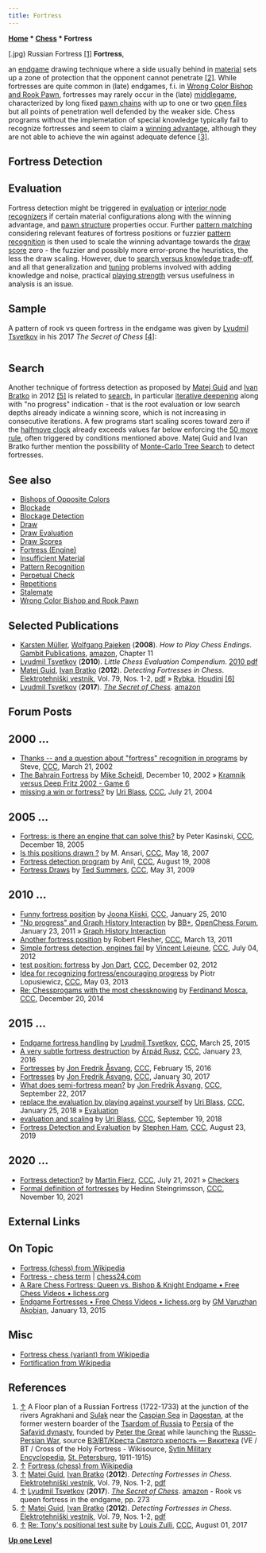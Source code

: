 ```yaml
---
title: Fortress
---
```

**[Home](Home "Home") * [Chess](Chess "Chess") * Fortress**

\[.jpg) Russian Fortress <a id="cite-note-1" href="#cite-ref-1">[1]</a>
**Fortress**,

an [endgame](Endgame "Endgame") drawing technique where a side usually behind in [material](Material "Material") sets up a zone of protection that the opponent cannot penetrate <a id="cite-note-2" href="#cite-ref-2">[2]</a>. While fortresses are quite common in (late) endgames, f.i. in [Wrong Color Bishop and Rook Pawn](Wrong_Color_Bishop_and_Rook_Pawn "Wrong Color Bishop and Rook Pawn"), fortresses may rarely occur in the (late) [middlegame](Middlegame "Middlegame"), characterized by long fixed [pawn chains](Pawn_Chain "Pawn Chain") with up to one or two [open files](Open_File "Open File") but all points of penetration well defended by the weaker side. Chess programs without the implemetation of special knowledge typically fail to recognize fortresses and seem to claim a [winning advantage](Pawn_Advantage,_Win_Percentage,_and_Elo "Pawn Advantage, Win Percentage, and Elo"), although they are not able to achieve the win against adequate defence <a id="cite-note-3" href="#cite-ref-3">[3]</a>.

## Fortress Detection

## Evaluation

Fortress detection might be triggered in [evaluation](Evaluation "Evaluation") or [interior node recognizers](Interior_Node_Recognizer "Interior Node Recognizer") if certain material configurations along with the winning advantage, and [pawn structure](Pawn_Structure "Pawn Structure") properties occur. Further [pattern matching](index.php?title=Pattern_Matching&action=edit&redlink=1 "Pattern Matching (page does not exist)") considering relevant features of fortress positions or fuzzier [pattern recognition](Pattern_Recognition "Pattern Recognition") is then used to scale the winning advantage towards the [draw score](Score#DrawScore "Score") zero - the fuzzier and possibly more error-prone the heuristics, the less the draw scaling. However, due to [search versus knowledge trade-off](Knowledge#SearchversusKnowledge "Knowledge"), and all that generalization and [tuning](Automated_Tuning "Automated Tuning") problems involved with adding knowledge and noise, practical [playing strength](Playing_Strength "Playing Strength") versus usefulness in analysis is an issue.

## Sample

A pattern of rook vs queen fortress in the endgame was given by [Lyudmil Tsvetkov](Lyudmil_Tsvetkov "Lyudmil Tsvetkov") in his 2017 *The Secret of Chess* <a id="cite-note-4" href="#cite-ref-4">[4]</a>:

```C++One side having just one queen, and at most a single pawn, with the other having just one rook, and at least one pawn, if the queen side has no passers, the rook is protected by a pawn on the g or b files on its 2nd rank, the king of the rook side is adjacent to that pawn, the pawn of the queen side is on files h,f,a or c, and the king of the queen side is not past its 5th rank. 

```

## Search

Another technique of fortress detection as proposed by [Matej Guid](Matej_Guid "Matej Guid") and [Ivan Bratko](Ivan_Bratko "Ivan Bratko") in 2012 <a id="cite-note-5" href="#cite-ref-5">[5]</a> is related to [search](Search "Search"), in particular [iterative deepening](Iterative_Deepening "Iterative Deepening") along with "no progress" indication - that is the root evaluation or low search depths already indicate a winning score, which is not increasing in consecutive iterations. A few programs start scaling scores toward zero if the [halfmove clock](Halfmove_Clock "Halfmove Clock") already exceeds values far below enforcing the [50 move rule](Fifty-move_Rule "Fifty-move Rule"), often triggered by conditions mentioned above. Matej Guid and Ivan Bratko further mention the possibility of [Monte-Carlo Tree Search](Monte-Carlo_Tree_Search "Monte-Carlo Tree Search") to detect fortresses.

## See also

- [Bishops of Opposite Colors](Bishops_of_Opposite_Colors "Bishops of Opposite Colors")
- [Blockade](Blockade "Blockade")
- [Blockage Detection](Blockage_Detection "Blockage Detection")
- [Draw](Draw "Draw")
- [Draw Evaluation](Draw_Evaluation "Draw Evaluation")
- [Draw Scores](Score#DrawScore "Score")
- [Fortress (Engine)](</Fortress_(Engine)> "Fortress (Engine)")
- [Insufficient Material](Material#InsufficientMaterial "Material")
- [Pattern Recognition](Pattern_Recognition "Pattern Recognition")
- [Perpetual Check](Check#Perpetual "Check")
- [Repetitions](Repetitions "Repetitions")
- [Stalemate](Stalemate "Stalemate")
- [Wrong Color Bishop and Rook Pawn](Wrong_Color_Bishop_and_Rook_Pawn "Wrong Color Bishop and Rook Pawn")

## Selected Publications

- [Karsten Müller](Karsten_M%C3%BCller "Karsten Müller"), [Wolfgang Pajeken](https://ratings.fide.com/card.phtml?event=4622170) (**2008**). *How to Play Chess Endings*. [Gambit Publications](https://en.wikipedia.org/wiki/Gambit_Publications), [amazon](https://www.amazon.com/Play-Chess-Endgames-Karsten-Muller/dp/1904600867), Chapter 11
- [Lyudmil Tsvetkov](Lyudmil_Tsvetkov "Lyudmil Tsvetkov") (**2010**). *Little Chess Evaluation Compendium*. [2010 pdf](http://www.winboardengines.de/doc/LittleChessEvaluationCompendium-2010-04-07.pdf)
- [Matej Guid](Matej_Guid "Matej Guid"), [Ivan Bratko](Ivan_Bratko "Ivan Bratko") (**2012**). *Detecting Fortresses in Chess*. [Elektrotehniški vestnik](http://ev.fe.uni-lj.si/), Vol. 79, Nos. 1-2, [pdf](https://ailab.si/matej/doc/Detecting_Fortresses_in_Chess.pdf) » [Rybka](Rybka "Rybka"), [Houdini](Houdini "Houdini") <a id="cite-note-6" href="#cite-ref-6">[6]</a>
- [Lyudmil Tsvetkov](Lyudmil_Tsvetkov "Lyudmil Tsvetkov") (**2017**). *[The Secret of Chess](http://www.secretofchess.com/)*. [amazon](https://www.amazon.com/Secret-Chess-Lyudmil-Tsvetkov-ebook/dp/B074M85CVV)

## Forum Posts

## 2000 ...

- [Thanks -- and a question about "fortress" recognition in programs](https://www.stmintz.com/ccc/index.php?id=218993) by Steve, [CCC](CCC "CCC"), March 21, 2002
- [The Bahrain Fortress](https://www.stmintz.com/ccc/index.php?id=269953) by [Mike Scheidl](index.php?title=Michael_Scheidl&action=edit&redlink=1 "Michael Scheidl (page does not exist)"), December 10, 2002 » [Kramnik versus Deep Fritz 2002 - Game 6](Kramnik_versus_Deep_Fritz_2002#6 "Kramnik versus Deep Fritz 2002")
- [missing a win or fortress?](https://www.stmintz.com/ccc/index.php?id=378332) by [Uri Blass](Uri_Blass "Uri Blass"), [CCC](CCC "CCC"), July 21, 2004

## 2005 ...

- [Fortress: is there an engine that can solve this?](https://www.stmintz.com/ccc/index.php?id=471530) by Peter Kasinski, [CCC](CCC "CCC"), December 18, 2005
- [Is this positions drawn ?](http://www.talkchess.com/forum/viewtopic.php?t=13872) by M. Ansari, [CCC](CCC "CCC"), May 18, 2007
- [Fortress detection program](http://www.talkchess.com/forum/viewtopic.php?t=23109) by Anil, [CCC](CCC "CCC"), August 19, 2008
- [Fortress Draws](http://www.talkchess.com/forum/viewtopic.php?t=28193) by [Ted Summers](Ted_Summers "Ted Summers"), [CCC](CCC "CCC"), May 31, 2009

## 2010 ...

- [Funny fortress position](http://www.talkchess.com/forum/viewtopic.php?t=32034) by [Joona Kiiski](Joona_Kiiski "Joona Kiiski"), [CCC](CCC "CCC"), January 25, 2010
- ["No progress" and Graph History Interaction](http://www.open-chess.org/viewtopic.php?f=5&t=1015) by [BB+](Mark_Watkins "Mark Watkins"), [OpenChess Forum](Computer_Chess_Forums "Computer Chess Forums"), January 23, 2011 » [Graph History Interaction](Graph_History_Interaction "Graph History Interaction")
- [Another fortress position](http://www.talkchess.com/forum/viewtopic.php?t=38402) by Robert Flesher, [CCC](CCC "CCC"), March 13, 2011
- [Simple fortress detection, engines fail](http://www.talkchess.com/forum/viewtopic.php?t=44300) by [Vincent Lejeune](index.php?title=Vincent_Lejeune&action=edit&redlink=1 "Vincent Lejeune (page does not exist)"), [CCC](CCC "CCC"), July 04, 2012
- [test position: fortress](http://www.talkchess.com/forum/viewtopic.php?t=46245) by [Jon Dart](Jon_Dart "Jon Dart"), [CCC](CCC "CCC"), December 02, 2012
- [Idea for recognizing fortress/encouraging progress](http://www.talkchess.com/forum/viewtopic.php?t=47907) by Piotr Lopusiewicz, [CCC](CCC "CCC"), May 03, 2013
- [Re: Chessprogams with the most chessknowing](http://www.talkchess.com/forum/viewtopic.php?topic_view=threads&p=601224&t=54697) by [Ferdinand Mosca](Ferdinand_Mosca "Ferdinand Mosca"), [CCC](CCC "CCC"), December 20, 2014

## 2015 ...

- [Endgame fortress handling](http://www.talkchess.com/forum/viewtopic.php?t=55773) by [Lyudmil Tsvetkov](Lyudmil_Tsvetkov "Lyudmil Tsvetkov"), [CCC](CCC "CCC"), March 25, 2015
- [A very subtle fortress destruction](http://www.talkchess.com/forum/viewtopic.php?t=59025) by [Árpád Rusz](%C3%81rp%C3%A1d_Rusz "Árpád Rusz"), [CCC](CCC "CCC"), January 23, 2016
- [Fortresses](http://www.talkchess.com/forum/viewtopic.php?t=59264) by [Jon Fredrik Åsvang](index.php?title=Jon_Fredrik_%C3%85svang&action=edit&redlink=1 "Jon Fredrik Åsvang (page does not exist)"), [CCC](CCC "CCC"), February 15, 2016
- [Fortresses](http://www.talkchess.com/forum/viewtopic.php?t=62976) by [Jon Fredrik Åsvang](index.php?title=Jon_Fredrik_%C3%85svang&action=edit&redlink=1 "Jon Fredrik Åsvang (page does not exist)"), [CCC](CCC "CCC"), January 30, 2017
- [What does semi-fortress mean?](http://www.talkchess.com/forum/viewtopic.php?t=65247) by [Jon Fredrik Åsvang](index.php?title=Jon_Fredrik_%C3%85svang&action=edit&redlink=1 "Jon Fredrik Åsvang (page does not exist)"), [CCC](CCC "CCC"), September 22, 2017
- [replace the evaluation by playing against yourself](http://www.talkchess.com/forum/viewtopic.php?t=66413) by [Uri Blass](Uri_Blass "Uri Blass"), [CCC](CCC "CCC"), January 25, 2018 » [Evaluation](Evaluation "Evaluation")
- [evaluation and scaling](http://www.talkchess.com/forum3/viewtopic.php?f=2&t=68469) by [Uri Blass](Uri_Blass "Uri Blass"), [CCC](CCC "CCC"), September 19, 2018
- [Fortress Detection and Evaluation](http://www.talkchess.com/forum3/viewtopic.php?f=2&t=71638) by [Stephen Ham](index.php?title=Stephen_Ham&action=edit&redlink=1 "Stephen Ham (page does not exist)"), [CCC](CCC "CCC"), August 23, 2019

## 2020 ...

- [Fortress detection?](http://www.talkchess.com/forum3/viewtopic.php?f=7&t=77768) by [Martin Fierz](Martin_Fierz "Martin Fierz"), [CCC](CCC "CCC"), July 21, 2021 » [Checkers](Checkers "Checkers")
- [Formal definition of fortresses](https://www.talkchess.com/forum3/viewtopic.php?f=2&t=78628) by Hedinn Steingrimsson, [CCC](CCC "CCC"), November 10, 2021

## External Links

## On Topic

- [Fortress (chess) from Wikipedia](<https://en.wikipedia.org/wiki/Fortress_(chess)>)
- [Fortress - chess term](https://chess24.com/en/read/glossary/fortress) | [chess24.com](https://en.wikipedia.org/wiki/Chess24.com)
- [A Rare Chess Fortress: Queen vs. Bishop & Knight Endgame • Free Chess Videos • lichess.org](https://lichess.org/video/SOzdwycf8y0)
- [Endgame Fortresses • Free Chess Videos • lichess.org](https://lichess.org/video/ZsCt9sG6oig?) by [GM Varuzhan Akobian](https://en.wikipedia.org/wiki/Varuzhan_Akobian), January 13, 2015

## Misc

- [Fortress chess (variant) from Wikipedia](https://en.wikipedia.org/wiki/Fortress_chess)
- [Fortification from Wikipedia](https://en.wikipedia.org/wiki/Fortification)

## References

1. <a id="cite-ref-1" href="#cite-note-1">↑</a> A Floor plan of a Russian Fortress (1722-1733) at the junction of the rivers Agrakhani and [Sulak](https://en.wikipedia.org/wiki/Sulak_River) near the [Caspian Sea](https://en.wikipedia.org/wiki/Caspian_Sea) in [Dagestan](https://en.wikipedia.org/wiki/Dagestan), at the former western boarder of the [Tsardom of Russia](https://en.wikipedia.org/wiki/Tsardom_of_Russia) to [Persia](https://en.wikipedia.org/wiki/Iran) of the [Safavid dynasty](https://en.wikipedia.org/wiki/Safavid_dynasty), founded by [Peter the Great](https://en.wikipedia.org/wiki/Peter_the_Great) while launching the [Russo-Persian War](<https://en.wikipedia.org/wiki/Russo-Persian_War_(1722%E2%80%931723)>), source [ВЭ/ВТ/Креста Святого крепость — Викитека](https://ru.wikisource.org/wiki/%D0%92%D0%AD/%D0%92%D0%A2/%D0%9A%D1%80%D0%B5%D1%81%D1%82%D0%B0_%D0%A1%D0%B2%D1%8F%D1%82%D0%BE%D0%B3%D0%BE_%D0%BA%D1%80%D0%B5%D0%BF%D0%BE%D1%81%D1%82%D1%8C) (VE / BT / Cross of the Holy Fortress - Wikisource, [Sytin Military Encyclopedia](https://www.wikidata.org/wiki/Q4114391), [St. Petersburg](https://en.wikipedia.org/wiki/Saint_Petersburg), 1911-1915)
1. <a id="cite-ref-2" href="#cite-note-2">↑</a> [Fortress (chess) from Wikipedia](<https://en.wikipedia.org/wiki/Fortress_(chess)>)
1. <a id="cite-ref-3" href="#cite-note-3">↑</a> [Matej Guid](Matej_Guid "Matej Guid"), [Ivan Bratko](Ivan_Bratko "Ivan Bratko") (**2012**). *Detecting Fortresses in Chess*. [Elektrotehniški vestnik](http://ev.fe.uni-lj.si/), Vol. 79, Nos. 1-2, [pdf](https://ailab.si/matej/doc/Detecting_Fortresses_in_Chess.pdf)
1. <a id="cite-ref-4" href="#cite-note-4">↑</a> [Lyudmil Tsvetkov](Lyudmil_Tsvetkov "Lyudmil Tsvetkov") (**2017**). *[The Secret of Chess](http://www.secretofchess.com/)*. [amazon](https://www.amazon.com/Secret-Chess-Lyudmil-Tsvetkov-ebook/dp/B074M85CVV) - Rook vs queen fortress in the endgame, pp. 273
1. <a id="cite-ref-5" href="#cite-note-5">↑</a> [Matej Guid](Matej_Guid "Matej Guid"), [Ivan Bratko](Ivan_Bratko "Ivan Bratko") (**2012**). *Detecting Fortresses in Chess*. [Elektrotehniški vestnik](http://ev.fe.uni-lj.si/), Vol. 79, Nos. 1-2, [pdf](https://ailab.si/matej/doc/Detecting_Fortresses_in_Chess.pdf)
1. <a id="cite-ref-6" href="#cite-note-6">↑</a> [Re: Tony's positional test suite](http://www.talkchess.com/forum/viewtopic.php?t=64306&start=27) by [Louis Zulli](Louis_Zulli "Louis Zulli"), [CCC](CCC "CCC"), August 01, 2017

**[Up one Level](Chess "Chess")**

